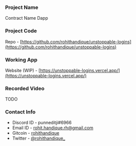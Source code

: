 ### Project Name
Contract Name Dapp

### Project Code
Repo - [https://github.com/rohithandique/unstoppable-logins](https://github.com/rohithandique/unstoppable-logins)

### Working App
Website (WIP) - [https://unstoppable-logins.vercel.app/](https://unstoppable-logins.vercel.app/)

### Recorded Video
TODO

### Contact Info
- Discord ID - punneditji#6966
- Email ID - [rohit.handique.rh@gmail.com](mailto:rohit.handique.rh@gmail.com)
- Gitcoin - [rohithandique](https://gitcoin.co/rohithandique)
- Twitter - [@rohithandique_](https://twitter.com/rohithandique_)


